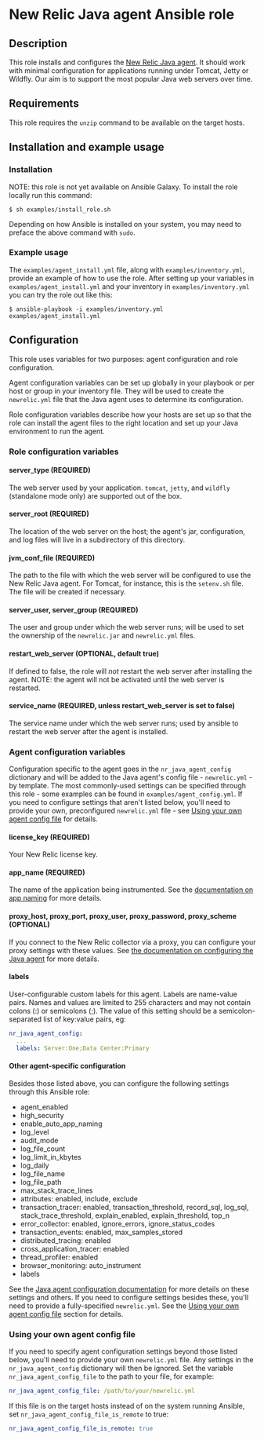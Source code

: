 # New Relic Java agent Ansible role

## Description

This role installs and configures the [New Relic Java agent][3]. It should work with minimal configuration for applications running under Tomcat, Jetty or Wildfly. Our aim is to support the most popular Java web servers over time.

## Requirements

This role requires the `unzip` command to be available on the target hosts.

## Installation and example usage

### Installation

NOTE: this role is not yet available on Ansible Galaxy. To install the role locally run this command:

```Shell
$ sh examples/install_role.sh
```

Depending on how Ansible is installed on your system, you may need to preface the above command with `sudo`.

### Example usage

The `examples/agent_install.yml` file, along with `examples/inventory.yml`, provide an example of how to use the role. After setting up your variables in `examples/agent_install.yml` and your inventory in `examples/inventory.yml` you can try the role out like this:

```Shell
$ ansible-playbook -i examples/inventory.yml examples/agent_install.yml
```

## Configuration

This role uses variables for two purposes: agent configuration and role configuration.

Agent configuration variables can be set up globally in your playbook or per host or group in your inventory file. They will be used to create the `newrelic.yml` file that the Java agent uses to determine its configuration.

Role configuration variables describe how your hosts are set up so that the role can install the agent files to the right location and set up your Java environment to run the agent.

### Role configuration variables

#### server_type (REQUIRED)

The web server used by your application. `tomcat`, `jetty`, and `wildfly` (standalone mode only) are supported out of the box.

#### server_root (REQUIRED)

The location of the web server on the host; the agent's jar, configuration, and log files will live in a subdirectory of this directory.

#### jvm_conf_file (REQUIRED)

The path to the file with which the web server will be configured to use the New Relic Java agent. For Tomcat, for instance, this is the `setenv.sh` file. The file will be created if necessary.

#### server_user, server_group (REQUIRED)

The user and group under which the web server runs; will be used to set the ownership of the `newrelic.jar` and `newrelic.yml` files.

#### restart_web_server (OPTIONAL, default true)

If defined to false, the role will _not_ restart the web server after installing the agent. NOTE: the agent will not be activated until the web server is restarted.

#### service_name (REQUIRED, unless restart_web_server is set to false)

The service name under which the web server runs; used by ansible to restart the web server after the agent is installed.

### Agent configuration variables

Configuration specific to the agent goes in the `nr_java_agent_config` dictionary and will be added to the Java agent's config file - `newrelic.yml` - by template. The most commonly-used settings can be specified through this role - some examples can be found in `examples/agent_config.yml`. If you need to configure settings that aren't listed below, you'll need to provide your own, preconfigured `newrelic.yml` file - see [Using your own agent config file](#Using-your-own-agent-config-file) for details.

#### license_key (REQUIRED)

Your New Relic license key.

#### app_name (REQUIRED)

The name of the application being instrumented. See the [documentation on app naming][1] for more details.

#### proxy_host, proxy_port, proxy_user, proxy_password, proxy_scheme (OPTIONAL)

If you connect to the New Relic collector via a proxy, you can configure your proxy settings with these values. See [the documentation on configuring the Java agent][2] for more details.

#### labels
User-configurable custom labels for this agent. Labels are name-value pairs. Names and values are limited to 255 characters and may not contain colons (:) or semicolons (;). The value of this setting should be a semicolon-separated list of key:value pairs, eg:

```yaml
nr_java_agent_config:
  ...
  labels: Server:One;Data Center:Primary
```

#### Other agent-specific configuration

Besides those listed above, you can configure the following settings through this Ansible role:

* agent_enabled
* high_security
* enable_auto_app_naming
* log_level
* audit_mode
* log_file_count
* log_limit_in_kbytes
* log_daily
* log_file_name
* log_file_path
* max_stack_trace_lines
* attributes: enabled, include, exclude
* transaction_tracer: enabled, transaction_threshold, record_sql, log_sql, stack_trace_threshold, explain_enabled, explain_threshold, top_n
* error_collector: enabled, ignore_errors, ignore_status_codes
* transaction_events: enabled, max_samples_stored
* distributed_tracing: enabled
* cross_application_tracer: enabled
* thread_profiler: enabled
* browser_monitoring: auto_instrument
* labels

See the [Java agent configuration documentation][4] for more details on these settings and others. If you need to configure settings besides these, you'll need to provide a fully-specified `newrelic.yml`. See the [Using your own agent config file](#Using-your-own-agent-config-file) section for details.

### Using your own agent config file

If you need to specify agent configuration settings beyond those listed below, you'll need to provide your own `newrelic.yml` file. Any settings in the `nr_java_agent_config` dictionary will then be ignored. Set the variable `nr_java_agent_config_file` to the path to your file, for example:

```yaml
nr_java_agent_config_file: /path/to/your/newrelic.yml
```

If this file is on the target hosts instead of on the system running Ansible, set `nr_java_agent_config_file_is_remote` to true:

```yaml
nr_java_agent_config_file_is_remote: true
```

[1]: https://docs.newrelic.com/docs/agents/manage-apm-agents/app-naming/name-your-application
[2]: https://docs.newrelic.com/docs/agents/java-agent/configuration/java-agent-configuration-config-file#cfg-proxy_host
[3]: https://docs.newrelic.com/docs/agents/java-agent
[4]: https://docs.newrelic.com/docs/agents/java-agent/configuration/java-agent-configuration-config-file
